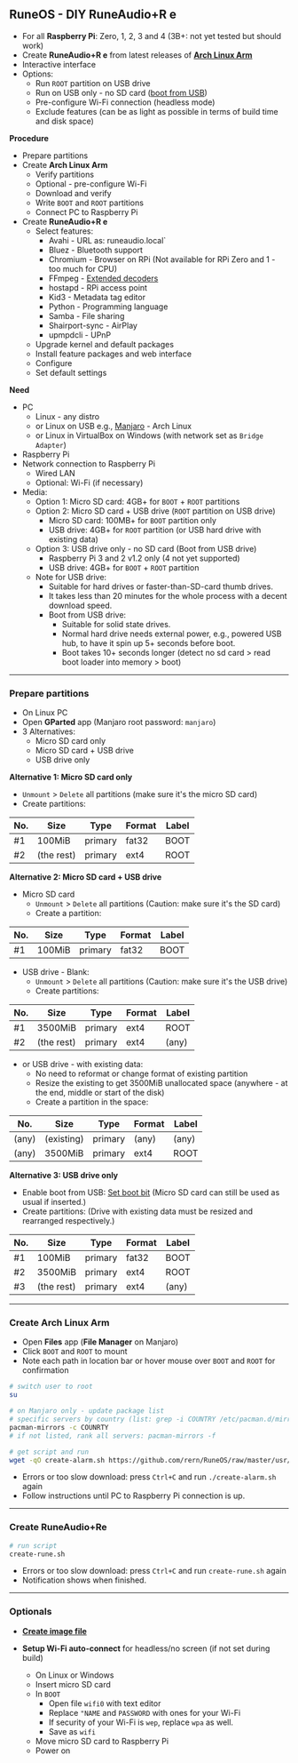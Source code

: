 RuneOS - DIY RuneAudio+R e
---
- For all **Raspberry Pi**: Zero, 1, 2, 3 and 4 (3B+: not yet tested but should work)
- Create **RuneAudio+R e** from latest releases of [**Arch Linux Arm**](https://archlinuxarm.org/about/downloads)
- Interactive interface
- Options:
	- Run `ROOT` partition on USB drive
	- Run on USB only - no SD card ([boot from USB](https://www.raspberrypi.org/documentation/hardware/raspberrypi/bootmodes/msd.md))
	- Pre-configure Wi-Fi connection (headless mode)
	- Exclude features (can be as light as possible in terms of build time and disk space)

**Procedure**
- Prepare partitions
- Create **Arch Linux Arm**
	- Verify partitions
	- Optional - pre-configure Wi-Fi
	- Download and verify
	- Write `BOOT` and `ROOT` partitions
	- Connect PC to Raspberry Pi
- Create **RuneAudio+R e**
	- Select features:
		- Avahi - URL as: runeaudio.local`
		- Bluez - Bluetooth support
		- Chromium - Browser on RPi (Not available for RPi Zero and 1 - too much for CPU)
		- FFmpeg - [Extended decoders](https://github.com/rern/RuneOS/blob/master/ffmpeg.md)
		- hostapd - RPi access point
		- Kid3 - Metadata tag editor
		- Python - Programming language
		- Samba - File sharing
		- Shairport-sync - AirPlay
		- upmpdcli - UPnP
	- Upgrade kernel and default packages
	- Install feature packages and web interface
	- Configure
	- Set default settings

**Need**
- PC
	- Linux - any distro
	- or Linux on USB e.g., [Manjaro](https://itsfoss.com/create-live-usb-manjaro-linux/) - Arch Linux
	- or Linux in VirtualBox on Windows (with network set as `Bridge Adapter`)
- Raspberry Pi
- Network connection to Raspberry Pi 
	- Wired LAN
	- Optional: Wi-Fi (if necessary)
- Media:
	- Option 1: Micro SD card: 4GB+ for `BOOT` + `ROOT` partitions
	- Option 2: Micro SD card + USB drive (`ROOT` partition on USB drive)
		- Micro SD card: 100MB+ for `BOOT` partition only
		- USB drive: 4GB+ for `ROOT` partition (or USB hard drive with existing data)
	- Option 3: USB drive only - no SD card (Boot from USB drive)
		- Raspberry Pi 3 and 2 v1.2 only (4 not yet supported)
		- USB drive: 4GB+ for `BOOT` + `ROOT` partition
	- Note for USB drive:
		- Suitable for hard drives or faster-than-SD-card thumb drives.
		- It takes less than 20 minutes for the whole process with a decent download speed.
		- Boot from USB drive:
			- Suitable for solid state drives.
			- Normal hard drive needs external power, e.g., powered USB hub, to have it spin up 5+ seconds before boot.
			- Boot takes 10+ seconds longer (detect no sd card > read boot loader into memory > boot)
---

### Prepare partitions
- On Linux PC
- Open **GParted** app (Manjaro root password: `manjaro`)
- 3 Alternatives:
	- Micro SD card only
	- Micro SD card + USB drive
	- USB drive only

**Alternative 1: Micro SD card only**
- `Unmount` > `Delete` all partitions (make sure it's the micro SD card)
- Create partitions:

| No. | Size        | Type    | Format | Label |
|-----|-------------|---------|--------|-------|
| #1  | 100MiB      | primary | fat32  | BOOT  |
| #2  | (the rest)  | primary | ext4   | ROOT  |
	
**Alternative 2: Micro SD card + USB drive**
- Micro SD card
	- `Unmount` > `Delete` all partitions (Caution: make sure it's the SD card)
	- Create a partition:

| No. | Size        | Type    | Format | Label |
|-----|-------------|---------|--------|-------|
| #1  | 100MiB      | primary | fat32  | BOOT  |

- USB drive - Blank:
	- `Unmount` > `Delete` all partitions (Caution: make sure it's the USB drive)
	- Create partitions:
	
| No. | Size        | Type    | Format | Label |
|-----|-------------|---------|--------|-------|
| #1  | 3500MiB     | primary | ext4   | ROOT  |
| #2  | (the rest)  | primary | ext4   | (any) |
	
- or USB drive - with existing data:
	- No need to reformat or change format of existing partition
	- Resize the existing to get 3500MiB unallocated space (anywhere - at the end, middle or start of the disk)
	- Create a partition in the space:
		
| No.   | Size        | Type    | Format | Label |
|-------|-------------|---------|--------|-------|
| (any) | (existing)  | primary | (any)  | (any) |
| (any) | 3500MiB     | primary | ext4   | ROOT  |
			
**Alternative 3: USB drive only**

- Enable boot from USB: [Set boot bit](https://www.raspberrypi.org/documentation/hardware/raspberrypi/bootmodes/msd.md) (Micro SD card can still be used as usual if inserted.)
- Create partitions: (Drive with existing data must be resized and rearranged respectively.)

| No. | Size        | Type    | Format | Label |
|-----|-------------|---------|--------|-------|
| #1  | 100MiB      | primary | fat32  | BOOT  |
| #2  | 3500MiB     | primary | ext4   | ROOT  |
| #3  | (the rest)  | primary | ext4   | (any) |

---
	
### Create Arch Linux Arm
- Open **Files** app (**File Manager** on Manjaro)
- Click `BOOT` and `ROOT` to mount
- Note each path in location bar or hover mouse over `BOOT` and `ROOT` for confirmation
```sh
# switch user to root
su

# on Manjaro only - update package list
# specific servers by country (list: grep -i COUNTRY /etc/pacman.d/mirrorlist)
pacman-mirrors -c COUNRTY
# if not listed, rank all servers: pacman-mirrors -f

# get script and run
wget -qO create-alarm.sh https://github.com/rern/RuneOS/raw/master/usr/local/bin/create-alarm.sh; chmod +x create-alarm.sh; ./create-alarm.sh
```
- Errors or too slow download: press `Ctrl+C` and run `./create-alarm.sh` again
- Follow instructions until PC to Raspberry Pi connection is up.
---

### Create RuneAudio+Re
```sh
# run script
create-rune.sh
```
- Errors or too slow download: press `Ctrl+C` and run `create-rune.sh` again
- Notification shows when finished.

---

### Optionals
- [**Create image file**](https://github.com/rern/RuneOS/blob/master/imagefile.md)  

- **Setup Wi-Fi auto-connect** for headless/no screen (if not set during build)
	- On Linux or Windows
	- Insert micro SD card
	- In `BOOT`
		- Open file `wifi0` with text editor
		- Replace `"NAME` and `PASSWORD` with ones for your Wi-Fi
		- If security of your Wi-Fi is `wep`, replace `wpa` as well.
		- Save as `wifi`
	- Move micro SD card to Raspberry Pi
	- Power on

